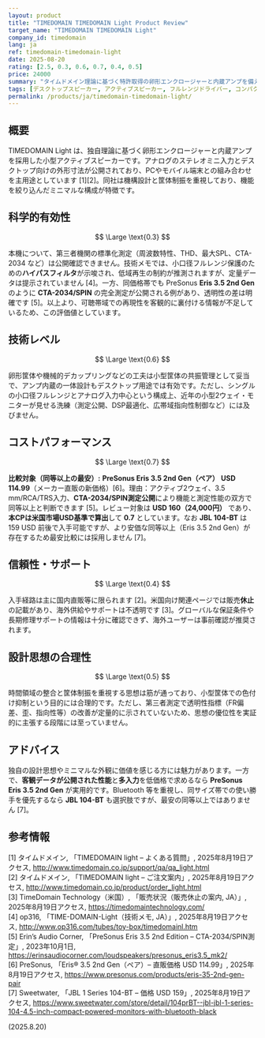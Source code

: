 ```yaml
---
layout: product
title: "TIMEDOMAIN TIMEDOMAIN Light Product Review"
target_name: "TIMEDOMAIN TIMEDOMAIN Light"
company_id: timedomain
lang: ja
ref: timedomain-timedomain-light
date: 2025-08-20
rating: [2.5, 0.3, 0.6, 0.7, 0.4, 0.5]
price: 24000
summary: "タイムドメイン理論に基づく特許取得の卵形エンクロージャーと内蔵アンプを備えたコンパクトなアクティブ・デスクトップスピーカーです。"
tags: [デスクトップスピーカー, アクティブスピーカー, フルレンジドライバー, コンパクトスピーカー]
permalink: /products/ja/timedomain-timedomain-light/
---
```


## 概要

TIMEDOMAIN Light は、独自理論に基づく卵形エンクロージャーと内蔵アンプを採用した小型アクティブスピーカーです。アナログのステレオミニ入力とデスクトップ向けの外形寸法が公開されており、PCやモバイル端末との組み合わせを主用途としています [1][2]。同社は機構設計と筐体制振を重視しており、機能を絞り込んだミニマルな構成が特徴です。

## 科学的有効性

$$ \Large \text{0.3} $$

本機について、第三者機関の標準化測定（周波数特性、THD、最大SPL、CTA-2034 など）は公開確認できません。技術メモでは、小口径フルレンジ保護のための**ハイパスフィルタ**が示唆され、低域再生の制約が推測されますが、定量データは提示されていません [4]。一方、同価格帯でも PreSonus **Eris 3.5 2nd Gen** のように **CTA-2034/SPIN** の完全測定が公開される例があり、透明性の差は明確です [5]。以上より、可聴帯域での再現性を客観的に裏付ける情報が不足しているため、この評価値としています。

## 技術レベル

$$ \Large \text{0.6} $$

卵形筐体や機械的デカップリングなどの工夫は小型筐体の共振管理として妥当で、アンプ内蔵の一体設計もデスクトップ用途では有効です。ただし、シングルの小口径フルレンジとアナログ入力中心という構成上、近年の小型2ウェイ・モニターが見せる洗練（測定公開、DSP最適化、広帯域指向性制御など）には及びません。

## コストパフォーマンス

$$ \Large \text{0.7} $$

**比較対象（同等以上の最安）:** **PreSonus Eris 3.5 2nd Gen（ペア）** **USD 114.99**（メーカー直販の新価格）[6]。理由：アクティブ2ウェイ、3.5 mm/RCA/TRS入力、**CTA-2034/SPIN測定公開**により機能と測定性能の双方で同等以上と判断できます [5]。レビュー対象は **USD 160（24,000円）** であり、**本CPは米国市場USD基準で算出**して **0.7** としています。なお **JBL 104-BT** は 159 USD 前後で入手可能ですが、より安価な同等以上（Eris 3.5 2nd Gen）が存在するため最安比較には採用しません [7]。

## 信頼性・サポート

$$ \Large \text{0.4} $$

入手経路は主に国内直販等に限られます [2]。米国向け関連ページでは販売**休止**の記載があり、海外供給やサポートは不透明です [3]。グローバルな保証条件や長期修理サポートの情報は十分に確認できず、海外ユーザーは事前確認が推奨されます。

## 設計思想の合理性

$$ \Large \text{0.5} $$

時間領域の整合と筐体制振を重視する思想は筋が通っており、小型筐体での色付け抑制という目的には合理的です。ただし、第三者測定で透明性指標（FR偏差、歪、指向性等）の改善が定量的に示されていないため、思想の優位性を実証的に主張する段階には至っていません。

## アドバイス

独自の設計思想やミニマルな外観に価値を感じる方には魅力があります。一方で、**客観データが公開された性能**と**多入力**を低価格で求めるなら **PreSonus Eris 3.5 2nd Gen** が実用的です。Bluetooth 等を重視し、同サイズ帯での使い勝手を優先するなら **JBL 104-BT** も選択肢ですが、最安の同等以上ではありません [7]。

## 参考情報

[1] タイムドメイン, 「TIMEDOMAIN light – よくある質問」, 2025年8月19日アクセス, http://www.timedomain.co.jp/support/qa/qa_light.html  
[2] タイムドメイン, 「TIMEDOMAIN light – ご注文案内」, 2025年8月19日アクセス, http://www.timedomain.co.jp/product/order_light.html  
[3] TimeDomain Technology（米国）, 「販売状況（販売休止の案内, JA）」, 2025年8月19日アクセス, https://timedomaintechnology.com/  
[4] op316, 「TIME-DOMAIN-Light（技術メモ, JA）」, 2025年8月19日アクセス, http://www.op316.com/tubes/toy-box/timedomainl.htm  
[5] Erin’s Audio Corner, 「PreSonus Eris 3.5 2nd Edition – CTA-2034/SPIN測定」, 2023年10月1日, https://erinsaudiocorner.com/loudspeakers/presonus_eris3.5_mk2/  
[6] PreSonus, 「Eris® 3.5 2nd Gen（ペア）– 直販価格 USD 114.99」, 2025年8月19日アクセス, https://www.presonus.com/products/eris-35-2nd-gen-pair  
[7] Sweetwater, 「JBL 1 Series 104-BT – 価格 USD 159」, 2025年8月19日アクセス, https://www.sweetwater.com/store/detail/104prBT--jbl-jbl-1-series-104-4.5-inch-compact-powered-monitors-with-bluetooth-black

(2025.8.20)

